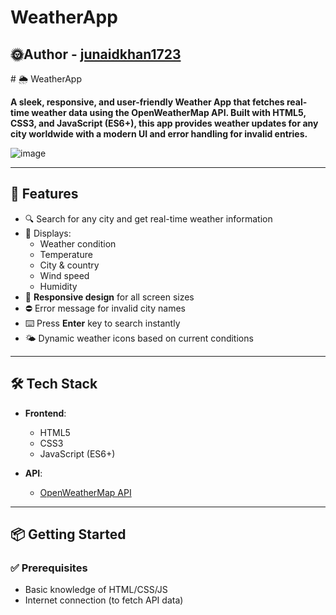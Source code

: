 # WeatherApp
<h2>🌞Author - <a href='https://github.com/junaidkhan1723'>junaidkhan1723</h2></a>
# 🌦️ WeatherApp

<strong>A sleek, responsive, and user-friendly Weather App that fetches real-time weather data using the **OpenWeatherMap API**. Built with **HTML5**, **CSS3**, and **JavaScript (ES6+)**, this app provides weather updates for any city worldwide with a modern UI and error handling for invalid entries.</strong>

![image](https://github.com/user-attachments/assets/01cfc4e8-5073-48d4-bee5-704cb119055d)


---

## 🚀 Features

- 🔍 Search for any city and get real-time weather information
- 📍 Displays:
  - Weather condition
  - Temperature
  - City & country
  - Wind speed
  - Humidity
- 📱 **Responsive design** for all screen sizes
- ⛔ Error message for invalid city names
- ⌨️ Press **Enter** key to search instantly
- 🌤️ Dynamic weather icons based on current conditions

---

## 🛠️ Tech Stack

- **Frontend**:  
  - HTML5  
  - CSS3  
  - JavaScript (ES6+)

- **API**:  
  - [OpenWeatherMap API](https://openweathermap.org/api)

---

## 📦 Getting Started

### ✅ Prerequisites
- Basic knowledge of HTML/CSS/JS
- Internet connection (to fetch API data)
